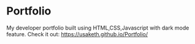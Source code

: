 # Portfolio
My developer portfolio built using HTML,CSS,Javascript with dark mode feature.
Check it out: https://usaketh.github.io/Portfolio/
